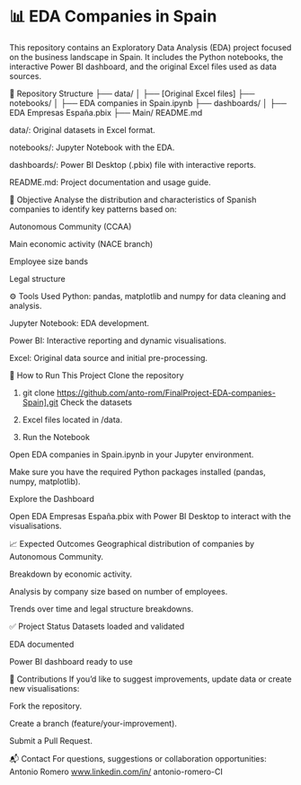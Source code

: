# 📊 EDA Companies in Spain
This repository contains an Exploratory Data Analysis (EDA) project focused on the business landscape in Spain. It includes the Python notebooks, the interactive Power BI dashboard, and the original Excel files used as data sources.

📁 Repository Structure
├── data/
│   ├── [Original Excel files]
├── notebooks/
│   ├── EDA companies in Spain.ipynb
├── dashboards/
│   ├── EDA Empresas España.pbix
├── Main/ README.md

data/: Original datasets in Excel format.

notebooks/: Jupyter Notebook with the EDA.

dashboards/: Power BI Desktop (.pbix) file with interactive reports.

README.md: Project documentation and usage guide.

🎯 Objective
Analyse the distribution and characteristics of Spanish companies to identify key patterns based on:

Autonomous Community (CCAA)

Main economic activity (NACE branch)

Employee size bands

Legal structure

⚙️ Tools Used
Python: pandas, matplotlib and numpy for data cleaning and analysis.

Jupyter Notebook: EDA development.

Power BI: Interactive reporting and dynamic visualisations.

Excel: Original data source and initial pre-processing.

🚀 How to Run This Project
Clone the repository

1) git clone https://github.com/anto-rom/FinalProject-EDA-companies-Spain].git
Check the datasets

2) Excel files located in /data.

3) Run the Notebook

Open EDA companies in Spain.ipynb in your Jupyter environment.

Make sure you have the required Python packages installed (pandas, numpy, matplotlib).

Explore the Dashboard

Open EDA Empresas España.pbix with Power BI Desktop to interact with the visualisations.

📈 Expected Outcomes
Geographical distribution of companies by Autonomous Community.

Breakdown by economic activity.

Analysis by company size based on number of employees.

Trends over time and legal structure breakdowns.

✅ Project Status
 Datasets loaded and validated

 EDA documented

 Power BI dashboard ready to use

 🤝 Contributions
If you’d like to suggest improvements, update data or create new visualisations:

Fork the repository.

Create a branch (feature/your-improvement).

Submit a Pull Request.

📬 Contact
For questions, suggestions or collaboration opportunities:
Antonio Romero
www.linkedin.com/in/
antonio-romero-CI

